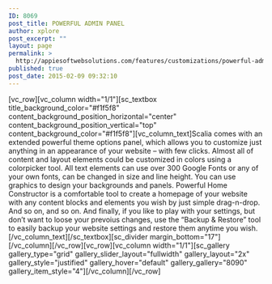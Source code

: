 ```yaml
---
ID: 8069
post_title: POWERFUL ADMIN PANEL
author: xplore
post_excerpt: ""
layout: page
permalink: >
  http://appiesoftwebsolutions.com/features/customizations/powerful-admin-panel/
published: true
post_date: 2015-02-09 09:32:10
---
```

[vc_row][vc_column width="1/1"][sc_textbox title_background_color="#f1f5f8" content_background_position_horizontal="center" content_background_position_vertical="top" content_background_color="#f1f5f8"][vc_column_text]Scalia comes with an extended powerful theme options panel, which allows you to customize just anything in an appearance of your website – with few clicks. Almost all of content and layout elements could be customized in colors using a colorpicker tool. All text elements can use over 300 Google Fonts or any of your own fonts, can be changed in size and line height. You can use graphics to design your backgrounds and panels. Powerful Home Constructor is a comfortable tool to create a homepage of your website with any content blocks and elements you wish by just simple drag-n-drop. And so on, and so on. And finally, if you like to play with your settings, but don’t want to loose your prevoius changes, use the “Backup &amp; Restore” tool to easily backup your website settings and restore them anytime you wish.[/vc_column_text][/sc_textbox][sc_divider margin_bottom="17"][/vc_column][/vc_row][vc_row][vc_column width="1/1"][sc_gallery gallery_type="grid" gallery_slider_layout="fullwidth" gallery_layout="2x" gallery_style="justified" gallery_hover="default" gallery_gallery="8090" gallery_item_style="4"][/vc_column][/vc_row]